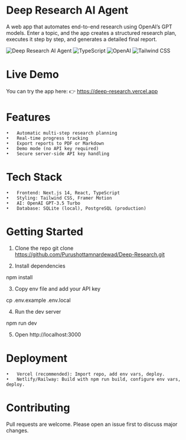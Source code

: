 # Deep Research AI Agent

A web app that automates end-to-end research using OpenAI’s GPT models. Enter a topic, and the app creates a structured research plan, executes it step by step, and generates a detailed final report.

![Deep Research AI Agent](https://img.shields.io/badge/Next.js-14-black?logo=next.js&logoColor=white)
![TypeScript](https://img.shields.io/badge/TypeScript-5-blue?logo=typescript&logoColor=white)
![OpenAI](https://img.shields.io/badge/OpenAI-GPT--3.5-green?logo=openai&logoColor=white)
![Tailwind CSS](https://img.shields.io/badge/Tailwind-3-38B2AC?logo=tailwind-css&logoColor=white)


# Live Demo

You can try the app here:
👉 https://deep-research.vercel.app

# Features
	•	Automatic multi-step research planning
	•	Real-time progress tracking
	•	Export reports to PDF or Markdown
	•	Demo mode (no API key required)
	•	Secure server-side API key handling

# Tech Stack
	•	Frontend: Next.js 14, React, TypeScript
	•	Styling: Tailwind CSS, Framer Motion
	•	AI: OpenAI GPT-3.5 Turbo
	•	Database: SQLite (local), PostgreSQL (production)

# Getting Started
1.	Clone the repo
git clone https://github.com/Purushottamnardewad/Deep-Research.git

2.	Install dependencies

npm install


3.	Copy env file and add your API key

cp .env.example .env.local


4.	Run the dev server

npm run dev


5.	Open http://localhost:3000

# Deployment
	•	Vercel (recommended): Import repo, add env vars, deploy.
	•	Netlify/Railway: Build with npm run build, configure env vars, deploy.

# Contributing

Pull requests are welcome. Please open an issue first to discuss major changes.
